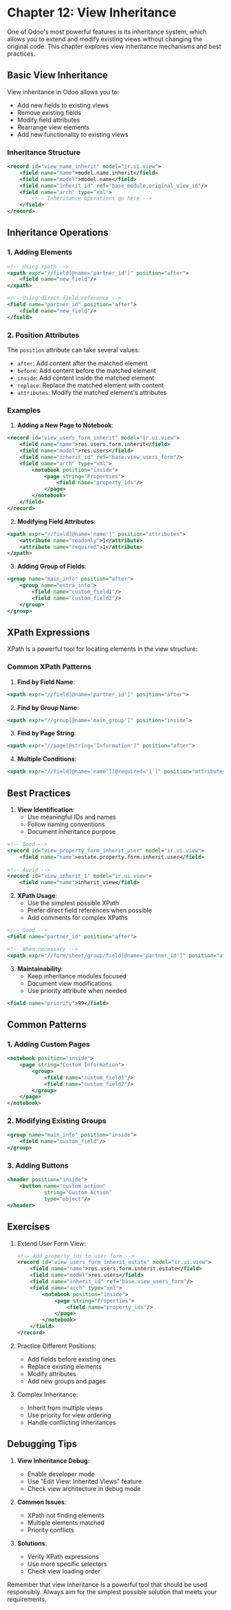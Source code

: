 # Chapter 12: View Inheritance

One of Odoo's most powerful features is its inheritance system, which allows you to extend and modify existing views without changing the original code. This chapter explores view inheritance mechanisms and best practices.

## Basic View Inheritance

View inheritance in Odoo allows you to:
- Add new fields to existing views
- Remove existing fields
- Modify field attributes
- Rearrange view elements
- Add new functionality to existing views

### Inheritance Structure

```xml
<record id="view_name_inherit" model="ir.ui.view">
    <field name="name">model.name.inherit</field>
    <field name="model">model.name</field>
    <field name="inherit_id" ref="base_module.original_view_id"/>
    <field name="arch" type="xml">
        <!-- Inheritance operations go here -->
    </field>
</record>
```

## Inheritance Operations

### 1. Adding Elements

```xml
<!-- Using xpath -->
<xpath expr="//field[@name='partner_id']" position="after">
    <field name="new_field"/>
</xpath>

<!-- Using direct field reference -->
<field name="partner_id" position="after">
    <field name="new_field"/>
</field>
```

### 2. Position Attributes

The `position` attribute can take several values:

- `after`: Add content after the matched element
- `before`: Add content before the matched element
- `inside`: Add content inside the matched element
- `replace`: Replace the matched element with content
- `attributes`: Modify the matched element's attributes

### Examples

1. **Adding a New Page to Notebook**:
```xml
<record id="view_users_form_inherit" model="ir.ui.view">
    <field name="name">res.users.form.inherit</field>
    <field name="model">res.users</field>
    <field name="inherit_id" ref="base.view_users_form"/>
    <field name="arch" type="xml">
        <notebook position="inside">
            <page string="Properties">
                <field name="property_ids"/>
            </page>
        </notebook>
    </field>
</record>
```

2. **Modifying Field Attributes**:
```xml
<xpath expr="//field[@name='name']" position="attributes">
    <attribute name="readonly">1</attribute>
    <attribute name="required">1</attribute>
</xpath>
```

3. **Adding Group of Fields**:
```xml
<group name="main_info" position="after">
    <group name="extra_info">
        <field name="custom_field1"/>
        <field name="custom_field2"/>
    </group>
</group>
```

## XPath Expressions

XPath is a powerful tool for locating elements in the view structure:

### Common XPath Patterns

1. **Find by Field Name**:
```xml
<xpath expr="//field[@name='partner_id']" position="after">
```

2. **Find by Group Name**:
```xml
<xpath expr="//group[@name='main_group']" position="inside">
```

3. **Find by Page String**:
```xml
<xpath expr="//page[@string='Information']" position="after">
```

4. **Multiple Conditions**:
```xml
<xpath expr="//field[@name='name'][@required='1']" position="attributes">
```

## Best Practices

1. **View Identification**:
   - Use meaningful IDs and names
   - Follow naming conventions
   - Document inheritance purpose

```xml
<!-- Good -->
<record id="view_property_form_inherit_user" model="ir.ui.view">
    <field name="name">estate.property.form.inherit.user</field>
    
<!-- Avoid -->
<record id="view_inherit_1" model="ir.ui.view">
    <field name="name">inherit_view</field>
```

2. **XPath Usage**:
   - Use the simplest possible XPath
   - Prefer direct field references when possible
   - Add comments for complex XPaths

```xml
<!-- Good -->
<field name="partner_id" position="after">

<!-- When necessary -->
<xpath expr="//form/sheet/group/field[@name='partner_id']" position="after">
```

3. **Maintainability**:
   - Keep inheritance modules focused
   - Document view modifications
   - Use priority attribute when needed

```xml
<field name="priority">99</field>
```

## Common Patterns

### 1. Adding Custom Pages

```xml
<notebook position="inside">
    <page string="Custom Information">
        <group>
            <field name="custom_field1"/>
            <field name="custom_field2"/>
        </group>
    </page>
</notebook>
```

### 2. Modifying Existing Groups

```xml
<group name="main_info" position="inside">
    <field name="custom_field"/>
</group>
```

### 3. Adding Buttons

```xml
<header position="inside">
    <button name="custom_action" 
            string="Custom Action" 
            type="object"/>
</header>
```

## Exercises

1. Extend User Form View:
   ```xml
   <!-- Add property_ids to user form -->
   <record id="view_users_form_inherit_estate" model="ir.ui.view">
       <field name="name">res.users.form.inherit.estate</field>
       <field name="model">res.users</field>
       <field name="inherit_id" ref="base.view_users_form"/>
       <field name="arch" type="xml">
           <notebook position="inside">
               <page string="Properties">
                   <field name="property_ids"/>
               </page>
           </notebook>
       </field>
   </record>
   ```

2. Practice Different Positions:
   - Add fields before existing ones
   - Replace existing elements
   - Modify attributes
   - Add new groups and pages

3. Complex Inheritance:
   - Inherit from multiple views
   - Use priority for view ordering
   - Handle conflicting inheritances

## Debugging Tips

1. **View Inheritance Debug**:
   - Enable developer mode
   - Use "Edit View: Inherited Views" feature
   - Check view architecture in debug mode

2. **Common Issues**:
   - XPath not finding elements
   - Multiple elements matched
   - Priority conflicts

3. **Solutions**:
   - Verify XPath expressions
   - Use more specific selectors
   - Check view loading order

Remember that view inheritance is a powerful tool that should be used responsibly. Always aim for the simplest possible solution that meets your requirements.

